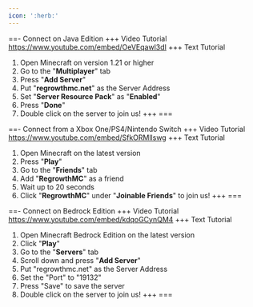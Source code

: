 ```yaml
---
icon: ':herb:'
---
```


==- Connect on Java Edition
+++ Video Tutorial
https://www.youtube.com/embed/OeVEqawl3dI
+++ Text Tutorial
1. Open Minecraft on version 1.21 or higher
2. Go to the "**Multiplayer**" tab
3. Press "**Add Server**"
4. Put "**regrowthmc.net**" as the Server Address
5. Set "**Server Resource Pack**" as "**Enabled**"
6. Press "**Done**"
7. Double click on the server to join us!
+++
===

==- Connect from a Xbox One/PS4/Nintendo Switch
+++ Video Tutorial
https://www.youtube.com/embed/SfkORMllswg
+++ Text Tutorial
1. Open Minecraft on the latest version
2. Press "**Play**"
3. Go to the "**Friends**" tab
4. Add "**RegrowthMC**" as a friend
5. Wait up to 20 seconds
6. Click "**RegrowthMC**" under "**Joinable Friends**" to join us!
+++
===

==- Connect on Bedrock Edition
+++ Video Tutorial
https://www.youtube.com/embed/kdqoGCynQM4
+++ Text Tutorial
1. Open Minecraft Bedrock Edition on the latest version
2. Click "**Play**"
3. Go to the "**Servers**" tab
4. Scroll down and press "**Add Server**"
5. Put "regrowthmc.net" as the Server Address
6. Set the "Port" to "19132"
7. Press "Save" to save the server
8. Double click on the server to join us!
+++
===

